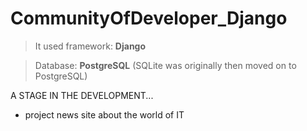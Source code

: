 # CommunityOfDeveloper_Django
> It used framework: __Django__<br>

> Database: __PostgreSQL__ (SQLite was originally then moved on to PostgreSQL)

A STAGE IN THE DEVELOPMENT...

* project news site about the world of IT
